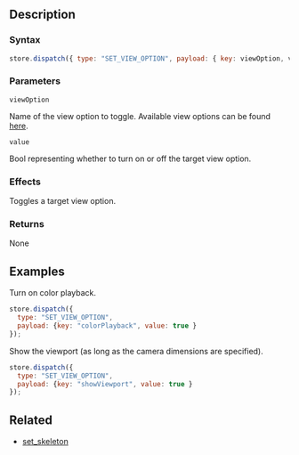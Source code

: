 ## Description

### Syntax

```javascript
store.dispatch({ type: "SET_VIEW_OPTION", payload: { key: viewOption, value } });
```

### Parameters

`viewOption`

Name of the view option to toggle. Available view options can be found [here](../External/view_options.json).

`value`

Bool representing whether to turn on or off the target view option.

### Effects

Toggles a target view option.

### Returns

None

## Examples

Turn on color playback.

```javascript
store.dispatch({
  type: "SET_VIEW_OPTION",
  payload: {key: "colorPlayback", value: true }
});
```

Show the viewport (as long as the camera dimensions are specified).

```javascript
store.dispatch({
  type: "SET_VIEW_OPTION",
  payload: {key: "showViewport", value: true }
});
```

## Related

- [set_skeleton](./set_skeleton.md)
